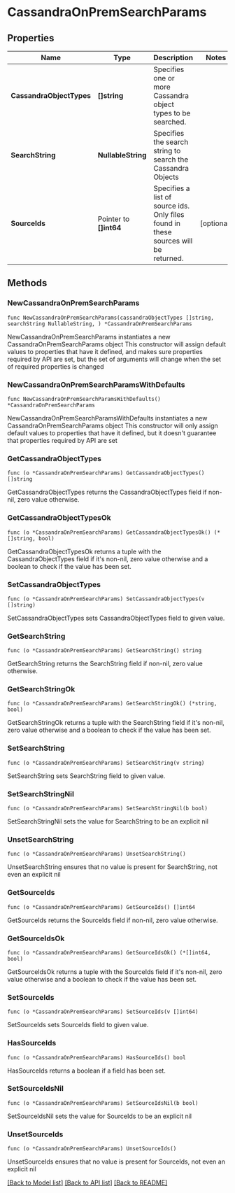 # CassandraOnPremSearchParams

## Properties

Name | Type | Description | Notes
------------ | ------------- | ------------- | -------------
**CassandraObjectTypes** | **[]string** | Specifies one or more Cassandra object types to be searched. | 
**SearchString** | **NullableString** | Specifies the search string to search the Cassandra Objects | 
**SourceIds** | Pointer to **[]int64** | Specifies a list of source ids. Only files found in these sources will be returned. | [optional] 

## Methods

### NewCassandraOnPremSearchParams

`func NewCassandraOnPremSearchParams(cassandraObjectTypes []string, searchString NullableString, ) *CassandraOnPremSearchParams`

NewCassandraOnPremSearchParams instantiates a new CassandraOnPremSearchParams object
This constructor will assign default values to properties that have it defined,
and makes sure properties required by API are set, but the set of arguments
will change when the set of required properties is changed

### NewCassandraOnPremSearchParamsWithDefaults

`func NewCassandraOnPremSearchParamsWithDefaults() *CassandraOnPremSearchParams`

NewCassandraOnPremSearchParamsWithDefaults instantiates a new CassandraOnPremSearchParams object
This constructor will only assign default values to properties that have it defined,
but it doesn't guarantee that properties required by API are set

### GetCassandraObjectTypes

`func (o *CassandraOnPremSearchParams) GetCassandraObjectTypes() []string`

GetCassandraObjectTypes returns the CassandraObjectTypes field if non-nil, zero value otherwise.

### GetCassandraObjectTypesOk

`func (o *CassandraOnPremSearchParams) GetCassandraObjectTypesOk() (*[]string, bool)`

GetCassandraObjectTypesOk returns a tuple with the CassandraObjectTypes field if it's non-nil, zero value otherwise
and a boolean to check if the value has been set.

### SetCassandraObjectTypes

`func (o *CassandraOnPremSearchParams) SetCassandraObjectTypes(v []string)`

SetCassandraObjectTypes sets CassandraObjectTypes field to given value.


### GetSearchString

`func (o *CassandraOnPremSearchParams) GetSearchString() string`

GetSearchString returns the SearchString field if non-nil, zero value otherwise.

### GetSearchStringOk

`func (o *CassandraOnPremSearchParams) GetSearchStringOk() (*string, bool)`

GetSearchStringOk returns a tuple with the SearchString field if it's non-nil, zero value otherwise
and a boolean to check if the value has been set.

### SetSearchString

`func (o *CassandraOnPremSearchParams) SetSearchString(v string)`

SetSearchString sets SearchString field to given value.


### SetSearchStringNil

`func (o *CassandraOnPremSearchParams) SetSearchStringNil(b bool)`

 SetSearchStringNil sets the value for SearchString to be an explicit nil

### UnsetSearchString
`func (o *CassandraOnPremSearchParams) UnsetSearchString()`

UnsetSearchString ensures that no value is present for SearchString, not even an explicit nil
### GetSourceIds

`func (o *CassandraOnPremSearchParams) GetSourceIds() []int64`

GetSourceIds returns the SourceIds field if non-nil, zero value otherwise.

### GetSourceIdsOk

`func (o *CassandraOnPremSearchParams) GetSourceIdsOk() (*[]int64, bool)`

GetSourceIdsOk returns a tuple with the SourceIds field if it's non-nil, zero value otherwise
and a boolean to check if the value has been set.

### SetSourceIds

`func (o *CassandraOnPremSearchParams) SetSourceIds(v []int64)`

SetSourceIds sets SourceIds field to given value.

### HasSourceIds

`func (o *CassandraOnPremSearchParams) HasSourceIds() bool`

HasSourceIds returns a boolean if a field has been set.

### SetSourceIdsNil

`func (o *CassandraOnPremSearchParams) SetSourceIdsNil(b bool)`

 SetSourceIdsNil sets the value for SourceIds to be an explicit nil

### UnsetSourceIds
`func (o *CassandraOnPremSearchParams) UnsetSourceIds()`

UnsetSourceIds ensures that no value is present for SourceIds, not even an explicit nil

[[Back to Model list]](../README.md#documentation-for-models) [[Back to API list]](../README.md#documentation-for-api-endpoints) [[Back to README]](../README.md)


